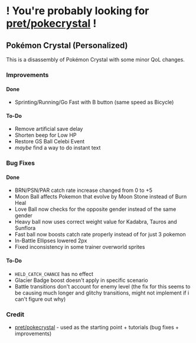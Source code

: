 # ! You're probably looking for [pret/pokecrystal](https://github.com/pret/pokecrystal) !

## Pokémon Crystal (Personalized)

This is a disassembly of Pokémon Crystal with some minor QoL changes.

### Improvements
#### Done
* Sprinting/Running/Go Fast with B button (same speed as Bicycle)

#### To-Do
* Remove artificial save delay
* Shorten beep for Low HP
* Restore GS Ball Celebi Event
* _maybe_ find a way to do instant text

### Bug Fixes
#### Done
* BRN/PSN/PAR catch rate increase changed from 0 to +5
* Moon Ball affects Pokemon that evolve by Moon Stone instead of Burn Heal
* Love Ball now checks for the opposite gender instead of the same gender
* Heavy ball now uses correct weight value for Kadabra, Tauros and Sunflora
* Fast ball now boosts catch rate properly instead of for just 3 pokemon
* In-Battle Ellipses lowered 2px
* Fixed inconsistency in some trainer overworld sprites

#### To-Do
* `HELD_CATCH_CHANCE` has no effect
* Glacier Badge boost doesn't apply in specific scenario
* Battle transitions don't account for enemy level (the fix for this seems to be causing much longer and glitchy transitions, might not implement if i can't figure out why)

### Credit
* [pret/pokecrystal](https://github.com/pret/pokecrystal) - used as the starting point + tutorials (bug fixes + improvements)
